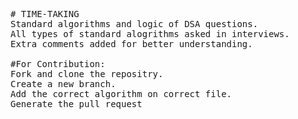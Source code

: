 <pre>
# TIME-TAKING
Standard algorithms and logic of DSA questions.
All types of standard alogrithms asked in interviews.
Extra comments added for better understanding.

#For Contribution:
Fork and clone the repositry.
Create a new branch.
Add the correct algorithm on correct file.
Generate the pull request

</pre>
